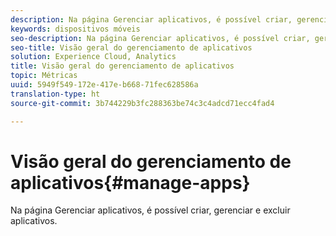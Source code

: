 ```yaml
---
description: Na página Gerenciar aplicativos, é possível criar, gerenciar e excluir aplicativos.
keywords: dispositivos móveis
seo-description: Na página Gerenciar aplicativos, é possível criar, gerenciar e excluir aplicativos.
seo-title: Visão geral do gerenciamento de aplicativos
solution: Experience Cloud, Analytics
title: Visão geral do gerenciamento de aplicativos
topic: Métricas
uuid: 5949f549-172e-417e-b668-71fec628586a
translation-type: ht
source-git-commit: 3b744229b3fc288363be74c3c4adcd71ecc4fad4

---
```



# Visão geral do gerenciamento de aplicativos{#manage-apps}

Na página Gerenciar aplicativos, é possível criar, gerenciar e excluir aplicativos.

